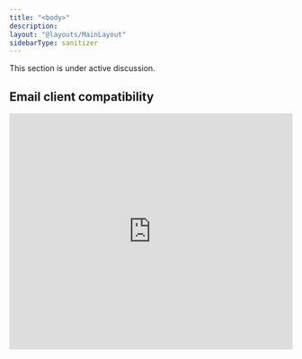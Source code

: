 ```yaml
---
title: "<body>"
description:
layout: "@layouts/MainLayout"
sidebarType: sanitizer
---
```


This section is under active discussion.

## Email client compatibility

<iframe title="Can I email… &lt;body&gt; element" src="https://embed.caniemail.com/html-body/" width="640" height="420" style="width:100%; max-width:40rem; height:26.25rem; border:none;" loading="lazy"></iframe>
